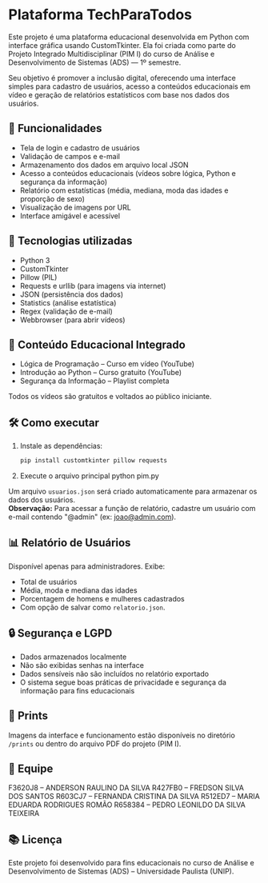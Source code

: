 # Plataforma TechParaTodos

Este projeto é uma plataforma educacional desenvolvida em Python com interface gráfica usando CustomTkinter. Ela foi criada como parte do Projeto Integrado Multidisciplinar (PIM I) do curso de Análise e Desenvolvimento de Sistemas (ADS) — 1º semestre.

Seu objetivo é promover a inclusão digital, oferecendo uma interface simples para cadastro de usuários, acesso a conteúdos educacionais em vídeo e geração de relatórios estatísticos com base nos dados dos usuários.

## 📌 Funcionalidades

- Tela de login e cadastro de usuários
- Validação de campos e e-mail
- Armazenamento dos dados em arquivo local JSON
- Acesso a conteúdos educacionais (vídeos sobre lógica, Python e segurança da informação)
- Relatório com estatísticas (média, mediana, moda das idades e proporção de sexo)
- Visualização de imagens por URL
- Interface amigável e acessível

## 🔧 Tecnologias utilizadas

- Python 3
- CustomTkinter
- Pillow (PIL)
- Requests e urllib (para imagens via internet)
- JSON (persistência dos dados)
- Statistics (análise estatística)
- Regex (validação de e-mail)
- Webbrowser (para abrir vídeos)

## 🧠 Conteúdo Educacional Integrado

- Lógica de Programação – Curso em vídeo (YouTube)
- Introdução ao Python – Curso gratuito (YouTube)
- Segurança da Informação – Playlist completa

Todos os vídeos são gratuitos e voltados ao público iniciante.

## 🛠️ Como executar

1. Instale as dependências:

   ```bash
   pip install customtkinter pillow requests

2. Execute o arquivo principal
   python pim.py

Um arquivo `usuarios.json` será criado automaticamente para armazenar os dados dos usuários.  
**Observação:** Para acessar a função de relatório, cadastre um usuário com e-mail contendo "@admin" (ex: joao@admin.com).

## 📊 Relatório de Usuários
Disponível apenas para administradores. Exibe:
- Total de usuários
- Média, moda e mediana das idades
- Porcentagem de homens e mulheres cadastrados
- Com opção de salvar como `relatorio.json`.

## 🔒 Segurança e LGPD
- Dados armazenados localmente
- Não são exibidas senhas na interface
- Dados sensíveis não são incluídos no relatório exportado
- O sistema segue boas práticas de privacidade e segurança da informação para fins educacionais

## 📸 Prints
Imagens da interface e funcionamento estão disponíveis no diretório `/prints` ou dentro do arquivo PDF do projeto (PIM I).

## 👥 Equipe  
F3620J8 – ANDERSON RAULINO DA SILVA
R427FB0 – FREDSON SILVA DOS SANTOS
R603CJ7 – FERNANDA CRISTINA DA SILVA
R512ED7 – MARIA EDUARDA RODRIGUES ROMÃO
R658384 – PEDRO LEONILDO DA SILVA TEIXEIRA


## 📚 Licença
Este projeto foi desenvolvido para fins educacionais no curso de Análise e Desenvolvimento de Sistemas (ADS) – Universidade Paulista (UNIP).
